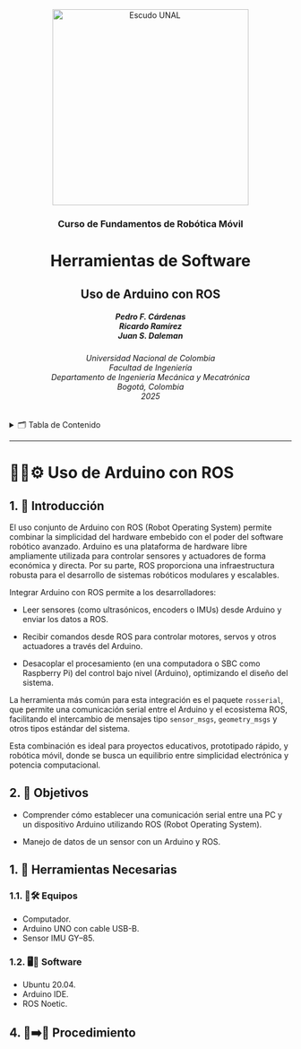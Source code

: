 <div align="center">
<picture>
    <source srcset="https://imgur.com/5bYAzsb.png" media="(prefers-color-scheme: dark)">
    <source srcset="https://imgur.com/Os03JoE.png" media="(prefers-color-scheme: light)">
    <img src="https://imgur.com/Os03JoE.png" alt="Escudo UNAL" width="350px">
</picture>

<h3>Curso de Fundamentos de Robótica Móvil</h3>

<h1>Herramientas de Software</h1>

<h2>Uso de Arduino con ROS</h2>

<h5>Pedro F. Cárdenas<br>
    Ricardo Ramírez<br>
    Juan S. Daleman</h5>

<h6>Universidad Nacional de Colombia<br>
    Facultad de Ingeniería<br>
    Departamento de Ingeniería Mecánica y Mecatrónica<br>
    Bogotá, Colombia<br>
    2025</h6>
</div>

<details>
    <summary>🗂️ Tabla de Contenido</summary>

<!-- TOC -->
- [1. 📖 Introducción](#1--introducción)
- [2. 🎯 Objetivos](#2--objetivos)
- [1. 🧰 Herramientas Necesarias](#1--herramientas-necesarias)
  - [1.1. 🔭🛠️ Equipos](#11-️-equipos)
  - [1.2. 🖥️💾 Software](#12-️-software)
- [4. 🔧➡️🚀 Procedimiento](#4-️-procedimiento)

</details>

---

<h1>🤖🔌⚙️ Uso de Arduino con ROS</h1>

## 1. 📖 Introducción

El uso conjunto de Arduino con ROS (Robot Operating System) permite combinar la simplicidad del hardware embebido con el poder del software robótico avanzado. Arduino es una plataforma de hardware libre ampliamente utilizada para controlar sensores y actuadores de forma económica y directa. Por su parte, ROS proporciona una infraestructura robusta para el desarrollo de sistemas robóticos modulares y escalables.

Integrar Arduino con ROS permite a los desarrolladores:

 - Leer sensores (como ultrasónicos, encoders o IMUs) desde Arduino y enviar los datos a ROS.

 - Recibir comandos desde ROS para controlar motores, servos y otros actuadores a través del Arduino.

 - Desacoplar el procesamiento (en una computadora o SBC como Raspberry Pi) del control bajo nivel (Arduino), optimizando el diseño del sistema.

La herramienta más común para esta integración es el paquete `rosserial`, que permite una comunicación serial entre el Arduino y el ecosistema ROS, facilitando el intercambio de mensajes tipo `sensor_msgs`, `geometry_msgs` y otros tipos estándar del sistema.

Esta combinación es ideal para proyectos educativos, prototipado rápido, y robótica móvil, donde se busca un equilibrio entre simplicidad electrónica y potencia computacional.

## 2. 🎯 Objetivos

 - Comprender cómo establecer una comunicación serial entre una PC y un dispositivo Arduino utilizando ROS (Robot Operating System).

 - Manejo de datos de un sensor con un Arduino y ROS.

## 1. 🧰 Herramientas Necesarias

### 1.1. 🔭🛠️ Equipos

  - Computador.
  - Arduino UNO con cable USB-B.
  - Sensor IMU GY–85.

### 1.2. 🖥️💾 Software

  - Ubuntu 20.04.
  - Arduino IDE.
  - ROS Noetic.

## 4. 🔧➡️🚀 Procedimiento



